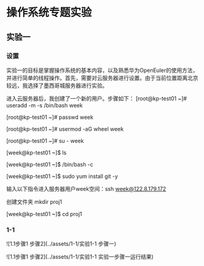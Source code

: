 # 操作系统专题实验

## 实验一
### 设置

  实验一的目标是掌握操作系统的基本内容，以及熟悉华为OpenEuler的使用方法，并进行简单的线程操作。首先，需要对云服务器进行设置。由于当前位置距离北京较远，我选择了墨西哥城服务器进行实验。
  
  进入云服务器后，我创建了一个新的用户。步骤如下：
[root@kp-test01 ~]# useradd -m -s /bin/bash week

[root@kp-test01 ~]# passwd week

[root@kp-test01 ~]# usermod -aG wheel week

[root@kp-test01 ~]# su - week

[week@kp-test01 ~]$ ls

[week@kp-test01 ~]$ /bin/bash -c 

[week@kp-test01 ~]$ sudo yum install git -y


输入以下指令进入服务器用户week空间：ssh week@122.8.179.172

创建文件夹 mkdir proj1

[week@kp-test01 ~]$ cd proj1

### 1-1 
![1.1步骤1 步骤2](../assets/1-1/实验1-1 步骤一)

![1.1步骤1 步骤2](../assets/1-1/实验1-1 实验一步骤一运行结果)
